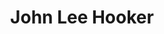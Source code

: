 ---
title: "John Lee Hooker"
summary: "American blues singer-songwriter and guitarist. Born: August 22, 1912 in Tutwiler, Tallahatchie County, Mississippi, USA. Died: June 21, 2001 in Los Altos, California, USA. Some of his best known songs include \"Boogie Chillen'\" , \"Crawling King Snake\" , \"Dimples\" , \"Boom Boom\" , and \"One Bourbon, One Scotch, One Beer\" . Several of his later albums, including The Healer , Mr. Lucky , Chill Out , and Don't Look Back , were album chart successes in the U.S. and UK. Inducted into Rock And Roll Hall of Fame in 1991 ."
image: "john-lee-hooker.jpg"
apple_music_artist_url: "https://music.apple.com/gb/artist/john-lee-hooker/97536"
---